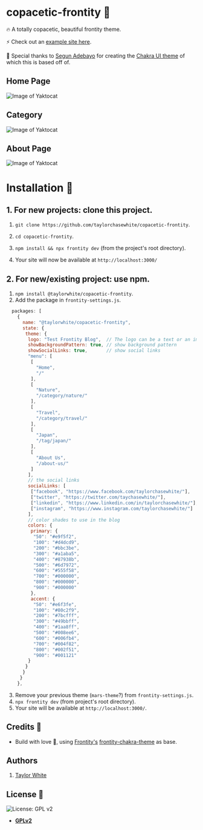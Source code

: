 # copacetic-frontity :art:

:fire:  A totally copacetic, beautiful frontity theme.

:zap: Check out an [example site here](https://taylorchasewhite.com/).

:clap: Special thanks to [Segun Adebayo](https://twitter.com/thesegunadebayo) for creating the [Chakra UI theme](https://github.com/chakra-ui/frontity-chakra-ui-theme) of which this is based off of.

## Home Page
![Image of Yaktocat](https://octodex.github.com/images/yaktocat.png)

## Category
![Image of Yaktocat](https://octodex.github.com/images/yaktocat.png)

## About Page
![Image of Yaktocat](https://octodex.github.com/images/yaktocat.png)

# Installation :wrench:

## 1. For new projects: clone this project.

1. `git clone https://github.com/taylorchasewhite/copacetic-frontity`.
2. `cd copacetic-frontity`.
3. `npm install && npx frontity dev` (from the project's root directory).

4. Your site will now be available at `http://localhost:3000/`

## 2. For new/existing project: use npm.

1. `npm install @taylorwhite/copacetic-frontity`.
2. Add the package in `frontity-settings.js`.

```javascript
  packages: [
    {
      name: "@taylorwhite/copacetic-frontity",
      state: {
       theme: {
        logo: "Test Frontity Blog",  // The logo can be a text or an image url
        showBackgroundPattern: true, // show background pattern
        showSocialLinks: true,       // show social links
        "menu": [
         [
           "Home",
           "/"
         ],
         [
           "Nature",
           "/category/nature/"
         ],
         [
           "Travel",
           "/category/travel/"
         ],
         [
           "Japan",
           "/tag/japan/"
         ],
         [
           "About Us",
           "/about-us/"
         ]
        ],
        // the social links
        socialLinks: [
         ["facebook", "https://www.facebook.com/taylorchasewhite/"],
         ["twitter", "https://twitter.com/taychasewhite/"],
         ["linkedin", "https://www.linkedin.com/in/taylorchasewhite/"],
         ["instagram", "https://www.instagram.com/taylorchasewhite/"]
        ],
        // color shades to use in the blog
        colors: {
         primary: {
          "50": "#e9f5f2",
          "100": "#d4dcd9",
          "200": "#bbc3be",
          "300": "#a1aba5",
          "400": "#87938b",
          "500": "#6d7972",
          "600": "#555f58",
          "700": "#000000",
          "800": "#000000",
          "900": "#000000"
         },
         accent: {
          "50": "#e6f3fe",
          "100": "#80c2f9",
          "200": "#7bcfff",
          "300": "#49bbff",
          "400": "#1aa8ff",
          "500": "#008ee6",
          "600": "#006fb4",
          "700": "#004f82",
          "800": "#002f51",
          "900": "#001121"
        }
       }
      }
     }
    },
```

3. Remove your previous theme (`mars-theme`?) from `frontity-settings.js`.
4. `npx frontity dev` (from project's root directory).
5. Your site will be available at `http://localhost:3000/`.

## Credits :white_flower:

- Build with love :blue_heart:, using [Frontity's](https://frontity.org) [frontity-chakra-theme](https://www.npmjs.com/package/frontity-chakra-theme) as base.

## Authors

1. [Taylor White](https://twitter.com/taychasewhite)

## License :scroll:

![License: GPL v2](https://img.shields.io/badge/License-GPL%20v2-blue.svg)

- **[GPLv2](https://www.gnu.org/licenses/old-licenses/gpl-2.0.en.html)**
